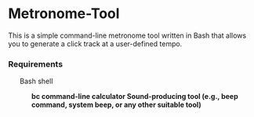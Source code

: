 # Metronome-Tool
This is a simple command-line metronome tool written in Bash that allows you to generate a click track at a user-defined tempo.

<h3>Requirements</h3>
<ul>Bash shell
<ul><b>bc<b> command-line calculator
Sound-producing tool (e.g., beep command, system beep, or any other suitable tool)
